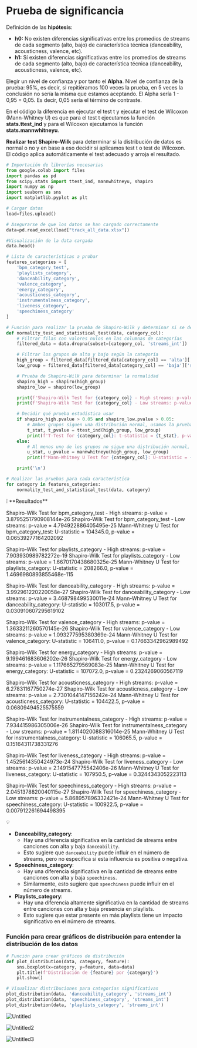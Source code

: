 # Prueba de significancia

Definición de las **hipótesis**:

- **h0:** No existen diferencias significativas entre los promedios de streams de cada segmento (alto, bajo) de característica técnica (danceability, acousticness, valence, etc).
- **h1:** Sí existen diferencias significativas entre los promedios de streams de cada segmento (alto, bajo) de característica técnica (danceability, acousticness, valence, etc).

Elegir un nivel de confianza y por tanto el **Alpha**. Nivel de confianza de la prueba: 95%, es decir, si repitiéramos 100 veces la prueba, en 5 veces la conclusión no sería la misma que estamos aceptando. El Alpha sería 1 - 0,95 = 0,05. Es decir, 0,05 sería el término de contraste.

En el código la diferencia en ejecutar el test t y ejecutar el test de Wilcoxon (Mann-Whitney U) es que para el test t ejecutamos la función **stats.ttest_ind** y para el Wilcoxon ejecutamos la función **stats.mannwhitneyu**. 

**Realizar test Shapiro-Wilk** para determinar si la distribución de datos es normal o no y en base a eso decidir si aplicamos test t o test de Wilcoxon. El código aplica automáticamente el test adecuado y arroja el resultado.

```python
# Importación de librerías necesarias
from google.colab import files
import pandas as pd
from scipy.stats import ttest_ind, mannwhitneyu, shapiro
import numpy as np
import seaborn as sns
import matplotlib.pyplot as plt

# Cargar datos
load=files.upload()

# Asegurarse de que los datos se han cargado correctamente
data=pd.read_excel(load["track_all_data.xlsx"])

#Visualización de la data cargada
data.head()

# Lista de características a probar
features_categories = [
    'bpm_category_test',
    'playlists_category',
    'danceability_category',
    'valence_category',
    'energy_category',
    'acousticness_category',
    'instrumentalness_category',
    'liveness_category',
    'speechiness_category'
]

# Función para realizar la prueba de Shapiro-Wilk y determinar si se debe usar prueba t o prueba de Mann-Whitney U
def normality_test_and_statistical_test(data, category_col):
    # Filtrar filas con valores nulos en las columnas de categorías
    filtered_data = data.dropna(subset=[category_col, 'streams_int'])

    # Filtrar los grupos de alto y bajo según la categoría
    high_group = filtered_data[filtered_data[category_col] == 'alta']['streams_int']
    low_group = filtered_data[filtered_data[category_col] == 'baja']['streams_int']

    # Prueba de Shapiro-Wilk para determinar la normalidad
    shapiro_high = shapiro(high_group)
    shapiro_low = shapiro(low_group)

    print(f'Shapiro-Wilk Test for {category_col} - High streams: p-value = {shapiro_high.pvalue}')
    print(f'Shapiro-Wilk Test for {category_col} - Low streams: p-value = {shapiro_low.pvalue}')

    # Decidir qué prueba estadística usar
    if shapiro_high.pvalue > 0.05 and shapiro_low.pvalue > 0.05:
        # Ambos grupos siguen una distribución normal, usamos la prueba t
        t_stat, t_pvalue = ttest_ind(high_group, low_group)
        print(f'T-Test for {category_col}: t-statistic = {t_stat}, p-value = {t_pvalue}')
    else:
        # Al menos uno de los grupos no sigue una distribución normal, usamos la prueba de Mann-Whitney U
        u_stat, u_pvalue = mannwhitneyu(high_group, low_group)
        print(f'Mann-Whitney U Test for {category_col}: U-statistic = {u_stat}, p-value = {u_pvalue}')

    print('\n')

# Realizar las pruebas para cada característica
for category in features_categories:
    normality_test_and_statistical_test(data, category)

```

<aside>
❕ **Resultados**

Shapiro-Wilk Test for bpm_category_test - High streams: p-value = 3.8795251790908144e-26
Shapiro-Wilk Test for bpm_category_test - Low streams: p-value = 4.794922886405495e-25
Mann-Whitney U Test for bpm_category_test: U-statistic = 104345.0, p-value = 0.06539277164202092

Shapiro-Wilk Test for playlists_category - High streams: p-value = 7.903930989782272e-19
Shapiro-Wilk Test for playlists_category - Low streams: p-value = 1.6670170438680325e-25
Mann-Whitney U Test for playlists_category: U-statistic = 208266.0, p-value = 1.4696980893855468e-115

Shapiro-Wilk Test for danceability_category - High streams: p-value = 3.992961220220058e-27
Shapiro-Wilk Test for danceability_category - Low streams: p-value = 3.468798499530011e-24
Mann-Whitney U Test for danceability_category: U-statistic = 103017.5, p-value = 0.030910607295619102

Shapiro-Wilk Test for valence_category - High streams: p-value = 1.3633211260570145e-26
Shapiro-Wilk Test for valence_category - Low streams: p-value = 1.093277595380369e-24
Mann-Whitney U Test for valence_category: U-statistic = 106411.0, p-value = 0.17663342962989492

Shapiro-Wilk Test for energy_category - High streams: p-value = 9.199461683606202e-26
Shapiro-Wilk Test for energy_category - Low streams: p-value = 1.117665279569083e-25
Mann-Whitney U Test for energy_category: U-statistic = 107072.0, p-value = 0.2324269060567119

Shapiro-Wilk Test for acousticness_category - High streams: p-value = 6.27831167750274e-27
Shapiro-Wilk Test for acousticness_category - Low streams: p-value = 2.7301044147156242e-24
Mann-Whitney U Test for acousticness_category: U-statistic = 104422.5, p-value = 0.06809494525575559

Shapiro-Wilk Test for instrumentalness_category - High streams: p-value = 7.934415986305006e-26
Shapiro-Wilk Test for instrumentalness_category - Low streams: p-value = 1.8114020088316014e-25
Mann-Whitney U Test for instrumentalness_category: U-statistic = 106065.5, p-value = 0.15164311738331276

Shapiro-Wilk Test for liveness_category - High streams: p-value = 1.4525614350424973e-24
Shapiro-Wilk Test for liveness_category - Low streams: p-value = 2.1491547775542406e-26
Mann-Whitney U Test for liveness_category: U-statistic = 107950.5, p-value = 0.3244343052223113

Shapiro-Wilk Test for speechiness_category - High streams: p-value = 2.0451378820040115e-27
Shapiro-Wilk Test for speechiness_category - Low streams: p-value = 5.868957896332421e-24
Mann-Whitney U Test for speechiness_category: U-statistic = 100922.5, p-value = 0.007912261694498395

</aside>

<aside>
💡

- **Danceability_category**:
    - Hay una diferencia significativa en la cantidad de streams entre canciones con alta y baja `danceability`.
    - Esto sugiere que `danceability` puede influir en el número de streams, pero no especifica si esta influencia es positiva o negativa.
- **Speechiness_category**:
    - Hay una diferencia significativa en la cantidad de streams entre canciones con alta y baja `speechiness`.
    - Similarmente, esto sugiere que `speechiness` puede influir en el número de streams.
- **Playlists_category**:
    - Hay una diferencia altamente significativa en la cantidad de streams entre canciones con alta y baja presencia en playlists.
    - Esto sugiere que estar presente en más playlists tiene un impacto significativo en el número de streams.
</aside>

### Función para crear gráficos de distribución para entender la distribución de los datos

```python
# Función para crear gráficos de distribución
def plot_distribution(data, category, feature):
    sns.boxplot(x=category, y=feature, data=data)
    plt.title(f'Distribución de {feature} por {category}')
    plt.show()

# Visualizar distribuciones para categorías significativas
plot_distribution(data, 'danceability_category', 'streams_int')
plot_distribution(data, 'speechiness_category', 'streams_int')
plot_distribution(data, 'playlists_category', 'streams_int')
```
![Untitled](https://github.com/user-attachments/assets/535d2818-f804-4b0d-b310-2d958d653c3c)

![Untitled2](https://github.com/user-attachments/assets/533702d7-6d87-4e3c-9903-b39747cda838)

![Untitled3](https://github.com/user-attachments/assets/e9360161-d28a-47d8-874b-4cdcebc7f1cf)
